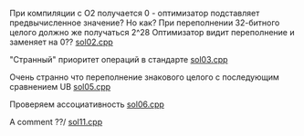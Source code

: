 <!-- doc.py -->
При компиляции с O2 получается 0 -
оптимизатор подставляет предвычисленное значение?
Но как? При переполнении 32-битного целого должно же получаться 2^28
Оптимизатор видит переполнение и заменяет на 0??
[sol02.cpp](sol02.cpp)

"Странный" приоритет операций в стандарте
[sol03.cpp](sol03.cpp)

Очень странно что переполнение знакового целого с последующим сравнением UB
[sol05.cpp](sol05.cpp)

Проверяем ассоциативность
[sol06.cpp](sol06.cpp)

A comment ??/
[sol11.cpp](sol11.cpp)


